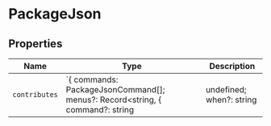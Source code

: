 # PackageJson

## Properties

| Name | Type | Description |
|------|------|-------------|
| `contributes` | `{ commands: PackageJsonCommand[]; menus?: Record<string, { command?: string | undefined; when?: string | undefined; }[]> | undefined; keybindings?: { command: string; }[] | undefined; views?: Record<...> | undefined; }` |  |

